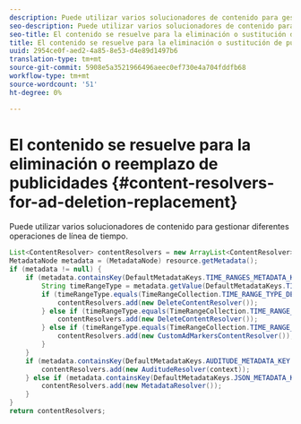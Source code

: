 ```yaml
---
description: Puede utilizar varios solucionadores de contenido para gestionar diferentes operaciones de línea de tiempo.
seo-description: Puede utilizar varios solucionadores de contenido para gestionar diferentes operaciones de línea de tiempo.
seo-title: El contenido se resuelve para la eliminación o sustitución de publicidades
title: El contenido se resuelve para la eliminación o sustitución de publicidades
uuid: 2954ce0f-aed2-4a85-8e53-d4e89d1497b6
translation-type: tm+mt
source-git-commit: 5908e5a3521966496aeec0ef730e4a704fddfb68
workflow-type: tm+mt
source-wordcount: '51'
ht-degree: 0%

---
```



# El contenido se resuelve para la eliminación o reemplazo de publicidades {#content-resolvers-for-ad-deletion-replacement}

Puede utilizar varios solucionadores de contenido para gestionar diferentes operaciones de línea de tiempo.

```java
List<ContentResolver> contentResolvers = new ArrayList<ContentResolver>(); 
MetadataNode metadata = (MetadataNode) resource.getMetadata(); 
if (metadata != null) { 
    if (metadata.containsKey(DefaultMetadataKeys.TIME_RANGES_METADATA_KEY.getValue())) { 
        String timeRangeType = metadata.getValue(DefaultMetadataKeys.TIME_RANGES_METADATA_KEY.getValue()); 
        if (timeRangeType.equals(TimeRangeCollection.TIME_RANGE_TYPE_DELETE)) { 
            contentResolvers.add(new DeleteContentResolver()); 
        } else if (timeRangeType.equals(TimeRangeCollection.TIME_RANGE_TYPE_REPLACE)) { 
            contentResolvers.add(new DeleteContentResolver()); 
        } else if (timeRangeType.equals(TimeRangeCollection.TIME_RANGE_TYPE_MARK)) { 
            contentResolvers.add(new CustomAdMarkersContentResolver()); 
        } 
    } 
    if (metadata.containsKey(DefaultMetadataKeys.AUDITUDE_METADATA_KEY.getValue())) { 
        contentResolvers.add(new AuditudeResolver(context)); 
    } else if (metadata.containsKey(DefaultMetadataKeys.JSON_METADATA_KEY.getValue())) { 
        contentResolvers.add(new MetadataResolver()); 
    } 
} 
return contentResolvers;
```

